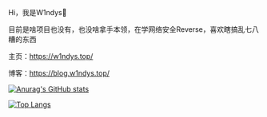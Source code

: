 Hi，我是W1ndys👋

目前是啥项目也没有，也没啥拿手本领，在学网络安全Reverse，喜欢瞎搞乱七八糟的东西

主页：https://w1ndys.top/

博客：https://blog.w1ndys.top/

[![Anurag's GitHub stats](https://github-readme-stats.vercel.app/api?username=W1ndys)](https://github.com/anuraghazra/github-readme-stats)

[![Top Langs](https://github-readme-stats.vercel.app/api/top-langs/?username=W1ndys)](https://github.com/anuraghazra/github-readme-stats)
